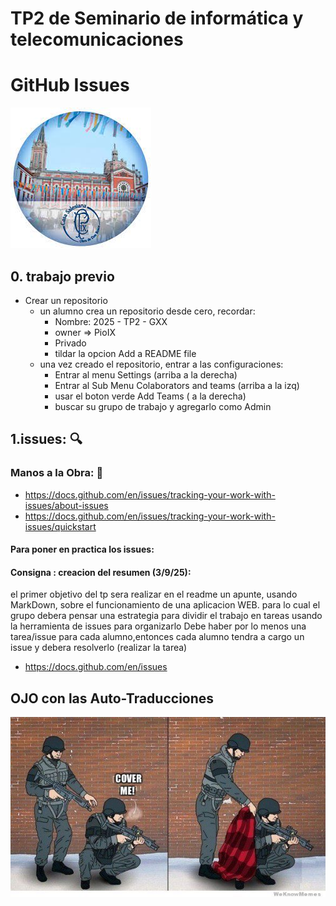 # TP2 de Seminario de informática y telecomunicaciones
# GitHub Issues

![pio Logo](logopio.jpg)
## 0. trabajo previo
* Crear un repositorio 
  * un alumno crea un repositorio desde cero, recordar:
      * Nombre: 2025 - TP2 - GXX 
      * owner => PioIX
      * Privado
      * tildar la opcion Add a README file   
  * una vez creado el repositorio, entrar a las configuraciones:
    * Entrar al menu Settings (arriba a la derecha)
    * Entrar al Sub Menu Colaborators and teams (arriba a la izq)
    * usar el boton verde Add Teams ( a la derecha)
    * buscar su grupo de trabajo y agregarlo como Admin
   

## 1.issues: :mag:

### Manos a la Obra: :construction_worker:
* https://docs.github.com/en/issues/tracking-your-work-with-issues/about-issues
* https://docs.github.com/en/issues/tracking-your-work-with-issues/quickstart

#### Para poner en practica los issues:

#### Consigna : creacion del resumen (3/9/25):

el primer objetivo del tp sera realizar en el readme un apunte, usando MarkDown, sobre el funcionamiento de una aplicacion WEB. para lo cual el grupo debera pensar una estrategia para dividir el trabajo en tareas usando la herramienta de issues para organizarlo
Debe haber por lo menos una tarea/issue para cada alumno,entonces cada alumno tendra a cargo un issue y debera resolverlo (realizar la tarea)

<!-- This is a hidden comment 

#### Consigna 2: correcion del resumen (17/9/25)
a cada grupo se le asignara el repositorio de otro grupo para que sugerencias al resumen (del otro grupo)
* cada alumno tiene que generar un issue, podra ser una propuesta de mejora o una propuesta de correccion
* cada alumno tiene que resolver 1 issues ( y generar el pull request que corriga el error en la rama base/main)

This is a hidden comment -->

* https://docs.github.com/en/issues

## OJO con las Auto-Traducciones

![meme](ojotranslate.jpeg)


